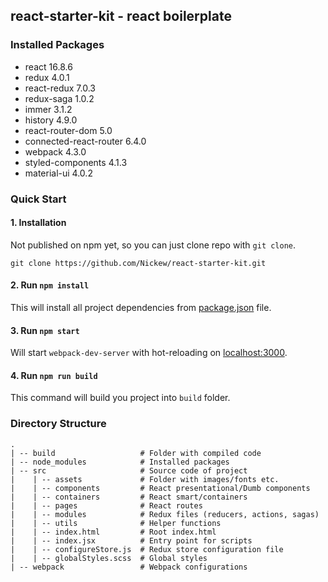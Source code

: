 ## react-starter-kit - react boilerplate

### Installed Packages

- react 16.8.6
- redux 4.0.1
- react-redux 7.0.3
- redux-saga 1.0.2
- immer 3.1.2
- history 4.9.0
- react-router-dom 5.0
- connected-react-router 6.4.0
- webpack 4.3.0
- styled-components 4.1.3
- material-ui 4.0.2

### Quick Start

#### 1. Installation

Not published on npm yet, so you can just clone repo with `git clone`.

```
git clone https://github.com/Nickew/react-starter-kit.git
```

#### 2. Run `npm install`

This will install all project dependencies from [package.json](./package.json)
file.

#### 3. Run `npm start`

Will start `webpack-dev-server` with hot-reloading on
[localhost:3000](http://localhost:3000).

#### 4. Run `npm run build`

This command will build you project into `build` folder.

### Directory Structure

```
.
| -- build                   # Folder with compiled code
| -- node_modules            # Installed packages
| -- src                     # Source code of project
|    | -- assets             # Folder with images/fonts etc.
|    | -- components         # React presentational/Dumb components
|    | -- containers         # React smart/containers
|    | -- pages              # React routes
|    | -- modules            # Redux files (reducers, actions, sagas)
|    | -- utils              # Helper functions
|    | -- index.html         # Root index.html
|    | -- index.jsx          # Entry point for scripts
|    | -- configureStore.js  # Redux store configuration file
|    | -- globalStyles.scss  # Global styles
| -- webpack                 # Webpack configurations
```
